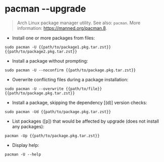 # pacman --upgrade

> Arch Linux package manager utility.
> See also: `pacman`.
> More information: <https://manned.org/pacman.8>.

- Install one or more packages from files:

`sudo pacman -U {{path/to/package1.pkg.tar.zst}} {{path/to/package2.pkg.tar.zst}}`

- Install a package without prompting:

`sudo pacman -U --noconfirm {{path/to/package.pkg.tar.zst}}`

- Overwrite conflicting files during a package installation:

`sudo pacman -U --overwrite {{path/to/file}} {{path/to/package.pkg.tar.zst}}`

- Install a package, skipping the dependency [(d)] version checks:

`sudo pacman -Ud {{path/to/package.pkg.tar.zst}}`

- List packages ([p]) that would be affected by upgrade (does not install any packages):

`pacman -Up {{path/to/package.pkg.tar.zst}}`

- Display help:

`pacman -U --help`
